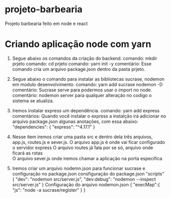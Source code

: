# projeto-barbearia
Projeto barbearia feito em node e react

# Criando aplicação node com yarn
  
  1) Segue abaixo os comandos da criação do backend.
     comando: mkdir prjeto
     comando: cd prjeto
     comando: yarn init -y 
     comentário: Esse comando cria um arquivo package.json dentro da pasta prjeto. 
  
  2) Segue abaixo o comando para instalar as bibliotecas sucrase, nodemon em modulo desenvolvimento. 
        comando:    yarn add sucrase nodemon -D   
     comentário: Sucrase serve para podermos usar o import no node.
     comentário: nodemon server para qualquer alteração no codigo o sistema se atualiza.
     
 3) Iremos instalar express um dependência. 
    comando: yarn add express 
    comentários: Quando você instalar o express a instalção irá adicionar no arquivo package.json algunas anotações, com essa abaixo: 
       "dependencies": {
       "express": "^4.17.1"
    }
4) Nesse item iremos criar uma pasta src e dentro dela três arquivos, app.js, routes.js e sever.js.
     O arquivo app.js é onde vai ficar configurado o servidor express 
     O arquivo routes já fala por se só, arquivo onde ficará as rotas  
     O arquivo sever.js onde iremos chamar a aplicação na porta especifica 
     
5) Iremos criar um arquivo nodemn.json para funcionar sucrase e configuração no package.json
   consfiguração do package.json
    "scripts" {
               "dev": "nodemon src/server.js",
               "dev:debug": "nodemon --inspect src/server.js" 
               }
   Configuração do arquivo nodemon.json
       {
        "execMap":{
               "js": "node -a sucrase/register"
                 }
       }
               
     
   
      

